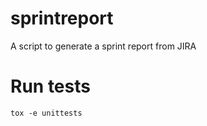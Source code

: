 # sprintreport

A script to generate a sprint report from JIRA

# Run tests

```
tox -e unittests
```